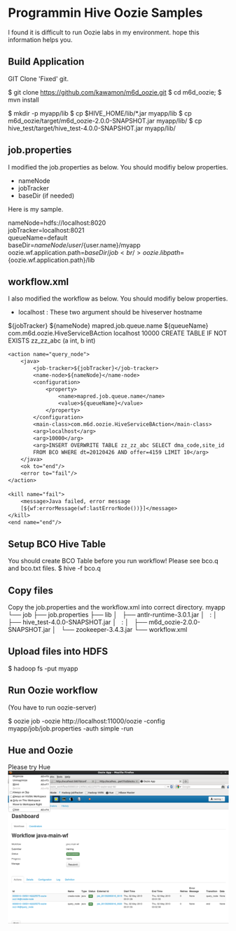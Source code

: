 Programmin Hive Oozie Samples
=============

I found it is difficult to run Oozie labs in my environment. hope this information helps you.

Build Application
-----
GIT Clone 'Fixed' git.

$ git clone https://github.com/kawamon/m6d_oozie.git
$ cd m6d_oozie;
$ mvn install

$ mkdir -p myapp/lib
$ cp $HIVE_HOME/lib/*.jar myapp/lib
$ cp m6d_oozie/target/m6d_oozie-2.0.0-SNAPSHOT.jar myapp/lib/
$ cp hive_test/target/hive_test-4.0.0-SNAPSHOT.jar myapp/lib/


job.properties
-----
I modified the job.properties as below. You should modifiy below properties.
 - nameNode
 - jobTracker
 - baseDir (if needed)

Here is my sample.

nameNode=hdfs://localhost:8020<br/>
jobTracker=localhost:8021<br/>
queueName=default<br/>
baseDir=${nameNode}/user/${user.name}/myapp<br/>
oozie.wf.application.path=${baseDir}/job<br/>
oozie.libpath=${oozie.wf.application.path}/lib<br/>

workflow.xml
-----
I also modified the workflow as below. You should modifiy below properties.
 - <arg>localhost</arg>  : These two argument should be hiveserver hostname


<workflow-app xmlns="uri:oozie:workflow:0.2" name="java-main-wf">
    <start to="create-node"/>
    <action name="create-node">
        <java>
            <job-tracker>${jobTracker}</job-tracker>
            <name-node>${nameNode}</name-node>
            <configuration>
                <property>
                    <name>mapred.job.queue.name</name>
                    <value>${queueName}</value>
                </property>
            </configuration>
            <main-class>com.m6d.oozie.HiveServiceBAction</main-class>
            <arg>localhost</arg>
            <arg>10000</arg>
            <arg>CREATE TABLE IF NOT EXISTS zz_zz_abc (a int, b int)</arg>
        </java>
        <ok to="query_node"/>
        <error to="fail"/>
    </action>

    <action name="query_node">
        <java>
            <job-tracker>${jobTracker}</job-tracker>
            <name-node>${nameNode}</name-node>
            <configuration>
                <property>
                    <name>mapred.job.queue.name</name>
                    <value>${queueName}</value>
                </property>
            </configuration>
            <main-class>com.m6d.oozie.HiveServiceBAction</main-class>
            <arg>localhost</arg>
            <arg>10000</arg>
            <arg>INSERT OVERWRITE TABLE zz_zz_abc SELECT dma_code,site_id
            FROM BCO WHERE dt=20120426 AND offer=4159 LIMIT 10</arg>
        </java>
        <ok to="end"/>
        <error to="fail"/>
    </action>

    <kill name="fail">
        <message>Java failed, error message
        [${wf:errorMessage(wf:lastErrorNode())}]</message>
    </kill>
    <end name="end"/>
</workflow-app>


Setup BCO Hive Table
----------
You should create BCO Table before you run workflow! Please see bco.q and bco.txt files.
$ hive -f bco.q



Copy files
----------
Copy the job.properties and the workflow.xml into correct directory.
myapp
└── job
    ├── job.properties
    ├── lib
    │   ├── antlr-runtime-3.0.1.jar
    │           :
    │   ├── hive_test-4.0.0-SNAPSHOT.jar
    │           :
    │   ├── m6d_oozie-2.0.0-SNAPSHOT.jar
    │   └── zookeeper-3.4.3.jar
    └── workflow.xml



Upload files into HDFS
----------
$ hadoop fs -put myapp


Run Oozie workflow
------------
(You have to run oozie-server)

$ oozie job -oozie http://localhost:11000/oozie -config myapp/job/job.properties -auth simple -run


Hue and Oozie
------------
Please try Hue
<img src="http://github.com/kawamon/hive_book/blob/master/ch20/hue_oozie.png" alt="Hue and Oozie" title="Hue and Oozie">
